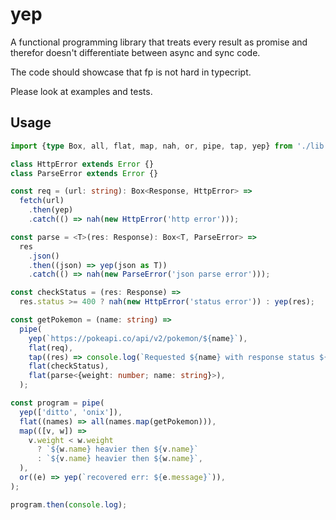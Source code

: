 # yep

A functional programming library that treats every result as promise 
and therefor doesn't differentiate between async and sync code.

The code should showcase that fp is not hard in typecript.

Please look at examples and tests.

## Usage

```ts
import {type Box, all, flat, map, nah, or, pipe, tap, yep} from './lib.js';

class HttpError extends Error {}
class ParseError extends Error {}

const req = (url: string): Box<Response, HttpError> =>
  fetch(url)
    .then(yep)
    .catch(() => nah(new HttpError('http error')));

const parse = <T>(res: Response): Box<T, ParseError> =>
  res
    .json()
    .then((json) => yep(json as T))
    .catch(() => nah(new ParseError('json parse error')));

const checkStatus = (res: Response) =>
  res.status >= 400 ? nah(new HttpError('status error')) : yep(res);

const getPokemon = (name: string) =>
  pipe(
    yep(`https://pokeapi.co/api/v2/pokemon/${name}`),
    flat(req),
    tap((res) => console.log(`Requested ${name} with response status ${res.status}`)),
    flat(checkStatus),
    flat(parse<{weight: number; name: string}>),
  );

const program = pipe(
  yep(['ditto', 'onix']),
  flat((names) => all(names.map(getPokemon))),
  map(([v, w]) =>
    v.weight < w.weight
      ? `${w.name} heavier then ${v.name}`
      : `${v.name} heavier then ${w.name}`,
  ),
  or((e) => yep(`recovered err: ${e.message}`)),
);

program.then(console.log);
```
